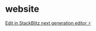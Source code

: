 # website

[Edit in StackBlitz next generation editor ⚡️](https://stackblitz.com/~/github.com/EstefSpace/website)